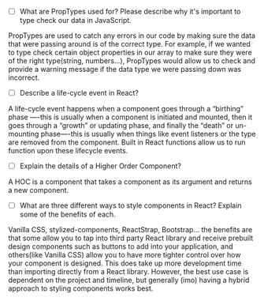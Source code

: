 - [ ] What are PropTypes used for? Please describe why it's important to type check our data in JavaScript.

PropTypes are used to catch any errors in our code by making sure the data that were passing around is of the correct type. For example, if we wanted to type check certain object properties in our array to make sure they were of the right type(string, numbers…), PropTypes would allow us to check and provide a warning message if the data type we were passing down was incorrect.


- [ ] Describe a life-cycle event in React?

A life-cycle event happens when a component goes through a “birthing” phase —-this is usually when a component is initiated and mounted, then it goes through a  “growth” or updating phase, and finally the “death” or un-mounting phase—-this is usually when things like event listeners  or the type are removed from the component. Built in React functions allow us to run function upon these lifecycle events.


- [ ] Explain the details of a Higher Order Component?

A HOC is a component that takes a component as its argument and returns a new component.


- [ ] What are three different ways to style components in React? Explain some of the benefits of each.

Vanilla CSS, stylized-components, ReactStrap, Bootstrap… the benefits are  that some allow you to tap into third party React library and receive prebuilt design components such as buttons to add into your application, and others(like Vanilla CSS) allow you to have more tighter control over how your component is designed. This does take up more development time than importing directly from a React library. However, the best use case is dependent on the project and timeline, but generally (imo) having a hybrid approach to styling components works best.
